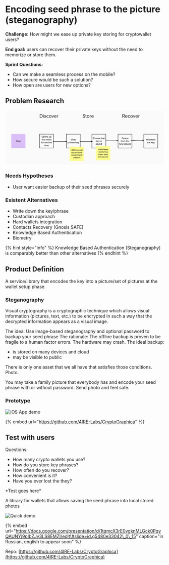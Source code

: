 # Encoding seed phrase to the picture \(steganography\)

 **Challenge:** How might we ease up private key storing for cryptowallet users?

**End goal:** users can recover their private keys without the need to memorize or store them.

**Sprint Questions:**

* Can we make a seamless process on the mobile?
* How secure would be such a solution?
* How open are users for new options?

## Problem Research

![Customer Journey](../../../.gitbook/assets/image%20%2867%29.png)

### **Needs Hypotheses**

* User want easier backup of their seed phrases securely

### Existent Alternatives

* Write down the key/phrase
* Custodian approach
* Hard wallets integration
* Contacts Recovery \(Gnosis SAFE\)
* Knowledge Based Authentication
* Biometry

{% hint style="info" %}
Knowledge Based Authentication \(Steganography\) is comparably better than other alternatives
{% endhint %}

## Product Definition

A service/library that encodes the key into a picture/set of pictures at the wallet setup phase.

### Steganography

Visual cryptography is a cryptographic technique which allows visual information \(pictures, text, etc.\) to be encrypted in such a way that the decrypted information appears as a visual image.

The idea: Use image-based steganography and optional password to backup your seed phrase The rationale: The offline backup is proven to be fragile to a human factor errors. The hardware may crash. The ideal backup:

* is stored on many devices and cloud
* may be visible to public

There is only one asset that we all have that satisfies those conditions. Photo.

You may take a family picture that everybody has and encode your seed phrase with or without password. Send photo and feel safe.

### Prototype

![iOS App demo](../../../.gitbook/assets/img_8766.gif)

{% embed url="https://github.com/4IRE-Labs/CryptoGraphica" %}

## Test with users

Questions:

* How many crypto wallets you use?
* How do you store key phrases?
* How often do you recover?
* How convenient is it?
* Have you ever lost the they?

\*Test goes here\*

A library for wallets that allows saving the seed phrase into local stored photos

![Quick demo](../../../.gitbook/assets/img_8766.gif)

{% embed url="https://docs.google.com/presentation/d/1tqmcX3rE0vgknMLGck0PqyQAUNYj9pIbZJy3LS8EMZI/edit\#slide=id.g5480e33042\_0\_15" caption="in Russian, english to appear soon" %}

Repo: [https://github.com/4IRE-Labs/CryptoGraphica](https://github.com/4IRE-Labs/CryptoGraphica)


